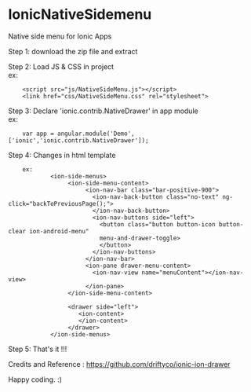 # IonicNativeSidemenu

Native side menu for Ionic Apps

Step 1: download the zip file and extract

Step 2: Load JS & CSS in project <br/>
        ex: 
		
		<script src="js/NativeSideMenu.js"></script>
        <link href="css/NativeSideMenu.css" rel="stylesheet">
   
Step 3: Declare 'ionic.contrib.NativeDrawer' in app module <br/>
        ex: 
		
		var app = angular.module('Demo',['ionic','ionic.contrib.NativeDrawer']);
        
Step 4: Changes in html template 

        ex: 
                <ion-side-menus>
                     <ion-side-menu-content>
						  <ion-nav-bar class="bar-positive-900">
							<ion-nav-back-button class="no-text" ng-click="backToPreviousPage();">
							</ion-nav-back-button>
							<ion-nav-buttons side="left">
							  <button class="button button-icon button-clear ion-android-menu"
							  menu-and-drawer-toggle>
							  </button>
							</ion-nav-buttons>
						  </ion-nav-bar>
						  <ion-pane drawer-menu-content>
							<ion-nav-view name="menuContent"></ion-nav-view>
						  </ion-pane>
                     </ion-side-menu-content>
					 
                     <drawer side="left">
                        <ion-content>
                        </ion-content>
                     </drawer>
                </ion-side-menus>
            
Step 5: That's it !!!

Credits and Reference : https://github.com/driftyco/ionic-ion-drawer <br/>

Happy coding. :)
